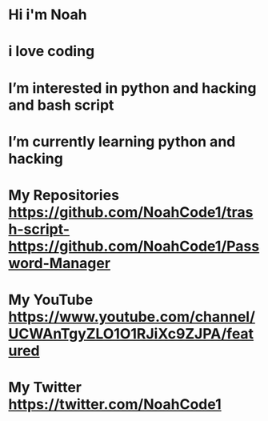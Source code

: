 # Hi i'm Noah

# i love coding

# I’m interested in python and hacking and bash script

# I’m currently learning python and hacking

# My Repositories https://github.com/NoahCode1/trash-script- https://github.com/NoahCode1/Password-Manager

# My YouTube https://www.youtube.com/channel/UCWAnTgyZLO1O1RJiXc9ZJPA/featured

# My Twitter https://twitter.com/NoahCode1
